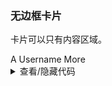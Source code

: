 ### 无边框卡片

卡片可以只有内容区域。

<div class="cell-demo vp-raw">
  <yc-card hoverable :style="{ width: '360px', marginBottom: '20px' }">
    <div
      :style="{
        display: 'flex',
        alignItems: 'center',
        justifyContent: 'space-between',
      }"
    >
      <span
        :style="{ display: 'flex', alignItems: 'center', color: '#1D2129' }"
      >
        <yc-avatar
          :style="{ marginRight: '8px', backgroundColor: '#165DFF' }"
          :size="28"
        >
          A
        </yc-avatar>
        <yc-typography-text>Username</yc-typography-text>
      </span>
      <yc-link>More</yc-link>
    </div>
  </yc-card>
</div>

<details>
<summary>查看/隐藏代码</summary>

```vue
<template>
  <yc-card
    hoverable
    :style="{ width: '360px', marginBottom: '20px' }">
    <div
      :style="{
        display: 'flex',
        alignItems: 'center',
        justifyContent: 'space-between',
      }">
      <span
        :style="{ display: 'flex', alignItems: 'center', color: '#1D2129' }">
        <yc-avatar
          :style="{ marginRight: '8px', backgroundColor: '#165DFF' }"
          :size="28">
          A
        </yc-avatar>
        <yc-typography-text>Username</yc-typography-text>
      </span>
      <yc-link>More</yc-link>
    </div>
  </yc-card>
</template>
```

</details>
